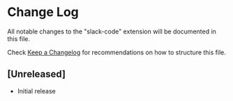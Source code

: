 # Change Log
All notable changes to the "slack-code" extension will be documented in this file.

Check [Keep a Changelog](http://keepachangelog.com/) for recommendations on how to structure this file.

## [Unreleased]
- Initial release
